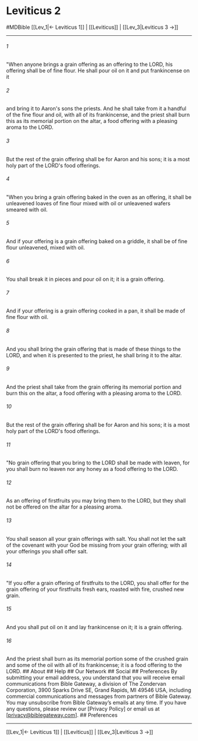 # Leviticus 2
#MDBible
[[Lev_1|← Leviticus 1]] | [[Leviticus]] | [[Lev_3|Leviticus 3 →]]

***






###### 1 


"When anyone brings a grain offering as an offering to the LORD, his offering shall be of fine flour. He shall pour oil on it and put frankincense on it 





###### 2 


and bring it to Aaron's sons the priests. And he shall take from it a handful of the fine flour and oil, with all of its frankincense, and the priest shall burn this as its memorial portion on the altar, a food offering with a pleasing aroma to the LORD. 





###### 3 


But the rest of the grain offering shall be for Aaron and his sons; it is a most holy part of the LORD's food offerings. 





###### 4 


"When you bring a grain offering baked in the oven as an offering, it shall be unleavened loaves of fine flour mixed with oil or unleavened wafers smeared with oil. 





###### 5 


And if your offering is a grain offering baked on a griddle, it shall be of fine flour unleavened, mixed with oil. 





###### 6 


You shall break it in pieces and pour oil on it; it is a grain offering. 





###### 7 


And if your offering is a grain offering cooked in a pan, it shall be made of fine flour with oil. 





###### 8 


And you shall bring the grain offering that is made of these things to the LORD, and when it is presented to the priest, he shall bring it to the altar. 





###### 9 


And the priest shall take from the grain offering its memorial portion and burn this on the altar, a food offering with a pleasing aroma to the LORD. 





###### 10 


But the rest of the grain offering shall be for Aaron and his sons; it is a most holy part of the LORD's food offerings. 





###### 11 


"No grain offering that you bring to the LORD shall be made with leaven, for you shall burn no leaven nor any honey as a food offering to the LORD. 





###### 12 


As an offering of firstfruits you may bring them to the LORD, but they shall not be offered on the altar for a pleasing aroma. 





###### 13 


You shall season all your grain offerings with salt. You shall not let the salt of the covenant with your God be missing from your grain offering; with all your offerings you shall offer salt. 





###### 14 


"If you offer a grain offering of firstfruits to the LORD, you shall offer for the grain offering of your firstfruits fresh ears, roasted with fire, crushed new grain. 





###### 15 


And you shall put oil on it and lay frankincense on it; it is a grain offering. 





###### 16 


And the priest shall burn as its memorial portion some of the crushed grain and some of the oil with all of its frankincense; it is a food offering to the LORD. ## About ## Help ## Our Network ## Social ## Preferences By submitting your email address, you understand that you will receive email communications from Bible Gateway, a division of The Zondervan Corporation, 3900 Sparks Drive SE, Grand Rapids, MI 49546 USA, including commercial communications and messages from partners of Bible Gateway. You may unsubscribe from Bible Gateway&rsquo;s emails at any time. If you have any questions, please review our [Privacy Policy] or email us at [privacy@biblegateway.com]. ## Preferences

***

[[Lev_1|← Leviticus 1]] | [[Leviticus]] | [[Lev_3|Leviticus 3 →]]
